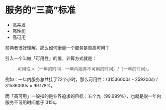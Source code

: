# 服务的“三高”标准

- 高并发
- 高性能
- 高可用

前两者很好理解，那么如何衡量一个服务是否高可用？

引入一个叫做「可用性」的值，计算方式就是：

> 可用性 =（一年的时间 - 一年内服务不可用的时间）/（一年的时间）。

例如：一年内服务总共挂了72个小时，那么可用性：(31536000s - 259200s) / 31536000s = 99.178%。

而「高可用」一般指的是业界追求的目标：五个九（99.999%），也就是说一年内服务不可用时间低于 315s。